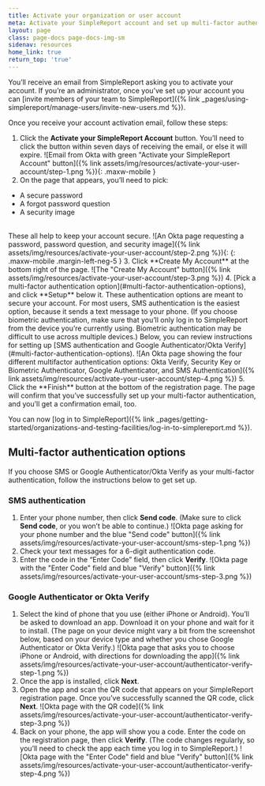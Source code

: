```yaml
---
title: Activate your organization or user account
meta: Activate your SimpleReport account and set up multi-factor authentication to begin COVID-19 testing and reporting.
layout: page
class: page-docs page-docs-img-sm
sidenav: resources
home_link: true
return_top: 'true'
---
```


You’ll receive an email from SimpleReport asking you to activate your account. If you’re an administrator, once you’ve set up your account you can [invite members of your team to SimpleReport]({% link _pages/using-simplereport/manage-users/invite-new-users.md %}).

Once you receive your account activation email, follow these steps:
1. Click the **Activate your SimpleReport Account** button. You’ll need to click the button within seven days of receiving the email, or else it will expire.
![Email from Okta with green "Activate your SimpleReport Account" button]({% link assets/img/resources/activate-your-user-account/step-1.png %}){: .maxw-mobile }
2. On the page that appears, you’ll need to pick:
  - A secure password
  - A forgot password question
  - A security image
<br>
These all help to keep your account secure.
![An Okta page requesting a password, password question, and security image]({% link assets/img/resources/activate-your-user-account/step-2.png %}){: {: .maxw-mobile .margin-left-neg-5 }
3. Click **Create My Account** at the bottom right of the page.
![The "Create My Account" button]({% link assets/img/resources/activate-your-user-account/step-3.png %})
4. [Pick a multi-factor authentication option](#multi-factor-authentication-options), and click **Setup** below it. These authentication options are meant to secure your account. For most users, SMS authentication is the easiest option, because it sends a text message to your phone. (If you choose biometric authentication, make sure that you’ll only log in to SimpleReport from the device you’re currently using. Biometric authentication may be difficult to use across multiple devices.) Below, you can review instructions for setting up [SMS authentication and Google Authenticator/Okta Verify](#multi-factor-authentication-options).
![An Okta page showing the four different multifactor authentication options: Okta Verify, Security Key or Biometric Authenticator, Google Authenticator, and SMS Authentication]({% link assets/img/resources/activate-your-user-account/step-4.png %})
5. Click the **Finish** button at the bottom of the registration page. The page will confirm that you’ve successfully set up your multi-factor authentication, and you’ll get a confirmation email, too.

You can now [log in to SimpleReport]({% link _pages/getting-started/organizations-and-testing-facilities/log-in-to-simplereport.md %}).

## Multi-factor authentication options
If you choose SMS or Google Authenticator/Okta Verify as your multi-factor authentication, follow the instructions below to get set up.

### SMS authentication
1. Enter your phone number, then click **Send code**. (Make sure to click **Send code**, or you won’t be able to continue.)
![Okta page asking for your phone number and the blue "Send code" button]({% link assets/img/resources/activate-your-user-account/sms-step-1.png %})
2. Check your text messages for a 6-digit authentication code.
3. Enter the code in the “Enter Code” field, then click **Verify**.
![Okta page with the "Enter Code" field and blue "Verify" button]({% link assets/img/resources/activate-your-user-account/sms-step-3.png %})

### Google Authenticator or Okta Verify
1. Select the kind of phone that you use (either iPhone or Android). You’ll be asked to download an app. Download it on your phone and wait for it to install. (The page on your device might vary a bit from the screenshot below, based on your device type and whether you chose Google Authenticator or Okta Verify.)
![Okta page that asks you to choose iPhone or Android, with directions for downloading the app]({% link assets/img/resources/activate-your-user-account/authenticator-verify-step-1.png %})
2. Once the app is installed, click **Next**.
3. Open the app and scan the QR code that appears on your SimpleReport registration page. Once you’ve successfully scanned the QR code, click **Next**.
![Okta page with the QR code]({% link assets/img/resources/activate-your-user-account/authenticator-verify-step-3.png %})
4. Back on your phone, the app will show you a code. Enter the code on the registration page, then click **Verify**. (The code changes regularly, so you’ll need to check the app each time you log in to SimpleReport.)
![Okta page with the "Enter Code" field and blue "Verify" button]({% link assets/img/resources/activate-your-user-account/authenticator-verify-step-4.png %})
